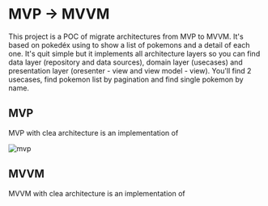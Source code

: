 # MVP -> MVVM

This project is a POC of migrate architectures from MVP to MVVM.
It's based on pokedéx using to show a list of pokemons and a detail of each one. It's quit simple but it implements all architecture layers so you can find data layer (repository and data sources), domain layer (usecases) and presentation layer (oresenter - view and view model - view).
You'll find 2 usecases, find pokemon list by pagination and find single pokemon by name.



## MVP

MVP with clea architecture is an implementation of 

![mvp](https://user-images.githubusercontent.com/13360891/110216537-a6d63500-7e7d-11eb-9b65-297c5acf27e5.PNG)


## MVVM

MVVM with clea architecture is an implementation of 
